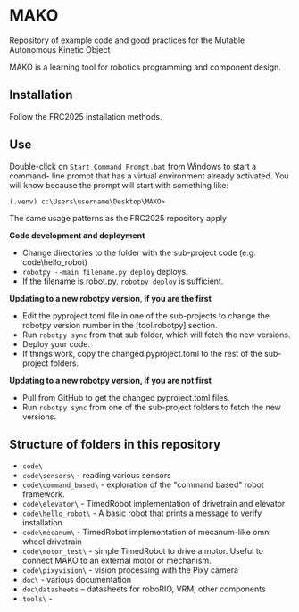 # MAKO
Repository of example code and good practices for the Mutable Autonomous Kinetic Object

MAKO is a learning tool for robotics programming and component design.

## Installation

Follow the FRC2025 installation methods.

## Use

Double-click on `Start Command Prompt.bat` from Windows to start a command-
line prompt that has a virtual environment already activated.  You
will know because the prompt will start with something like:

`(.venv) c:\Users\username\Desktop\MAKO>`

The same usage patterns as the FRC2025 repository apply

**Code development and deployment**

* Change directories to the folder with the sub-project code (e.g. code\hello_robot)
* `robotpy --main filename.py deploy` deploys.
* If the filename is robot.py, `robotpy deploy` is sufficient.

**Updating to a new robotpy version, if you are the first**

* Edit the pyproject.toml file in one of the sub-projects to change the robotpy
   version number in the [tool.robotpy] section.
* Run `robotpy sync` from that sub folder, which will fetch the new versions.
* Deploy your code.
* If things work, copy the changed pyproject.toml to the rest of the sub-project
folders.

**Updating to a new robotpy version, if you are not first**

* Pull from GitHub to get the changed pyproject.toml files.
* Run `robotpy sync` from one of the sub-project folders to fetch the new versions.




## Structure of folders in this repository

* `code\`
* `code\sensors\` - reading various sensors
* `code\command_based\` - exploration of the "command based" robot framework.
* `code\elevator\` - TimedRobot implementation of drivetrain and elevator
* `code\hello_robot\` - A basic robot that prints a message to verify installation
* `code\mecanum\` - TimedRobot implementation of mecanum-like omni wheel drivetrain
* `code\motor_test\` - simple TimedRobot to drive a motor.  Useful to connect MAKO 
  to an external motor or mechanism.
* `code\pixyvision\` - vision processing with the Pixy camera
* `doc\` - various documentation
* `doc\datasheets` – datasheets for roboRIO, VRM, other components
* `tools\` - 


